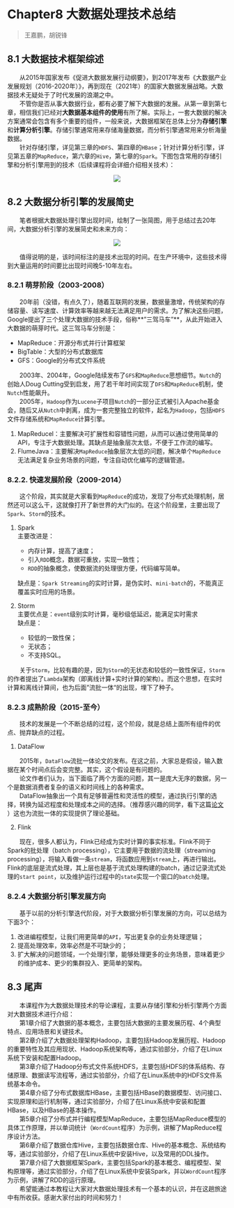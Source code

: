 # Chapter8 大数据处理技术总结

> 王嘉鹏，胡锐锋

## 8.1 大数据技术框架综述

&emsp;&emsp;从2015年国家发布《促进大数据发展行动纲要》，到2017年发布《大数据产业发展规划（2016-2020年）》，再到现在（2021年）的国家大数据发展战略。大数据技术无疑处于了时代发展的浪潮之中。  
&emsp;&emsp;不管你是否从事大数据行业，都有必要了解下大数据的发展。从第一章到第七章，相信我们已经对**大数据基本组件的使用**有所了解。实际上，一套大数据的解决方案通常会包含有多个重要的组件，一般来说，大数据框架在总体上分为**存储引擎**和**计算分析引擎**。存储引擎通常用来存储海量数据，而分析引擎通常用来分析海量数据。  
&emsp;&emsp;针对存储引擎，详见第三章的`HDFS`、第四章的`HBase`；针对计算分析引擎，详见第五章的`MapReduce`，第六章的`Hive`，第七章的`Spark`。下图包含常用的存储引擎和分析引擎用到的技术（后续课程将会详细介绍相关技术）：

<center><img src="https://cdn.jsdelivr.net/gh/shenhao-stu/Big-Data/doc_imgs/ch8.1.png"/></center>

## 8.2 大数据分析引擎的发展简史

&emsp;&emsp;笔者根据大数据处理引擎出现时间，绘制了一张简图，用于总结过去20年间，大数据分析引擎的发展简史和未来方向：

<center><img src="https://cdn.jsdelivr.net/gh/shenhao-stu/Big-Data/doc_imgs/ch8.2.png"/></center>

&emsp;&emsp;值得说明的是，该时间标注的是技术出现的时间。在生产环境中，这些技术得到大量运用的时间要比出现时间晚5-10年左右。

### 8.2.1 萌芽阶段（2003-2008）

&emsp;&emsp;20年前（没错，有点久了），随着互联网的发展，数据量激增，传统架构的存储容量、读写速度、计算效率等越来越无法满足用户的需求。为了解决这些问题，Google提出了三个处理大数据的技术手段，俗称**”三驾马车”**，从此开始进入大数据的萌芽时代。这三驾马车分别是：  
- MapReduce：开源分布式并行计算框架
- BigTable：大型的分布式数据库
- GFS：Google的分布式文件系统

&emsp;&emsp;2003年、2004年，Google陆续发布了`GFS`和`MapReduce`思想细节。`Nutch`的创始人Doug Cutting受到启发，用了若干年时间实现了`DFS`和`MapReduce`机制，使`Nutch`性能飙升。  
&emsp;&emsp;2005年，`Hadoop`作为`Lucene`子项目`Nutch`的一部分正式被引入Apache基金会，随后又从`Nutch`中剥离，成为一套完整独立的软件，起名为`Hadoop`，包括`HDFS`文件存储系统和`MapReduce`计算引擎。

1. MapReducel：主要解决可扩展性和容错性问题，从而可以通过使用简单的API，专注于大数据处理。其缺点是抽象层次太低，不便于工作流的编写。  
2. FlumeJava：主要解决`MapReduce`抽象层次太低的问题，解决单个`MapReduce`无法满足复杂业务场景的问题，专注自动优化编写的逻辑管道。

### 8.2.2. 快速发展阶段（2009-2014）

&emsp;&emsp;这个阶段，其实就是大家看到`MapReduce`的成功，发现了分布式处理机制，居然还可以这么干，这就像打开了新世界的大门似的。在这个阶段里，主要出现了`Spark`、`Storm`的技术。 

1. Spark  
    主要改进是：  
    - 内存计算，提高了速度；
    - 引入`RDD`概念，数据可重放，实现一致性；
    - `RDD`的抽象概念，使数据流的处理很方便，代码编写简单。

    缺点是：`Spark Streaming`的实时计算，是伪实时、`mini-batch`的，不能真正覆盖实时应用的场景。

2. Storm  
    主要优点是：`event`级别实时计算，毫秒级低延迟，能满足实时需求  
    缺点是：  
    - 较低的一致性保；
    - 无状态；
    - 不支持SQL。

&emsp;&emsp;关于`Storm`，比较有趣的是，因为`Storm`的无状态和较低的一致性保证，`Storm`的作者提出了`Lambda`架构（即离线计算+实时计算的架构）。而这个思想，在实时计算和离线计算间，也为后面”流批一体“的出现，埋下了种子。

### 8.2.3 成熟阶段（2015-至今）

&emsp;&emsp;技术的发展是一个不断总结的过程，这个阶段，就是总结上面所有组件的优点、抛弃缺点的过程。

1. DataFlow

&emsp;&emsp;2015年，`DataFlow`流批一体论文的发布。在这之前，大家总是假设，输入数据在某个时间点后会变完整。其实，这个假设是有问题的。  
&emsp;&emsp;论文作者们认为，当下面临了两个方面的问题，其一是庞大无序的数据，另一个是数据消费者复杂的语义和时间线上的各种需求。  
&emsp;&emsp;DataFlow抽象出一个具有足够普遍性和灵活性的模型，通过执行引擎的选择，转换为延迟程度和处理成本之间的选择。（推荐感兴趣的同学，看下这篇[论文](https://apparition957.github.io/2020/01/07/%E3%80%8AThe-Dataflow-Model%E3%80%8B%E8%AE%BA%E6%96%87%E7%BF%BB%E8%AF%91) ）这也为流批一体的实现提供了理论基础。

2. Flink

&emsp;&emsp;现在，很多人都认为，Flink已经成为实时计算的事实标准。Flink不同于Spark的批处理（batch processing），它主要用于数据的流处理（streaming processing），将输入看做一条`stream`，将函数应用到`stream`上，再进行输出。Flink的底层是流式处理，其上层也是基于流式处理构建的batch，通过记录流式处理的`start point`，以及维护运行过程中的`state`实现一个窗口的`batch`处理。

### 8.2.4 大数据分析引擎发展方向

&emsp;&emsp;基于以前的分析引擎迭代阶段，对于大数据分析引擎发展的方向，可以总结为下面3个：  
1. 改进编程模型，让我们用更简单的`API`，写出更复杂的业务处理逻辑；
2. 提高处理效率，效率必然是不可缺少的；
3. 扩大解决的问题领域，一个处理引擎，能够处理更多的业务场景，意味着更少的维护成本、更少的集群投入、更简单的架构。

## 8.3 尾声

&emsp;&emsp;本课程作为大数据处理技术的导论课程，主要从存储引擎和分析引擎两个方面对大数据技术进行介绍：  
&emsp;&emsp;第1章介绍了大数据的基本概念，主要包括大数据的主要发展历程、4个典型特点、应用场景和关键技术。  
&emsp;&emsp;第2章介绍了大数据处理架构Hadoop，主要包括Hadoop发展历程、Hadoop的重要特性及其应用现状、Hadoop系统架构等，通过实验部分，介绍了在Linux系统下安装和配置Hadoop。  
&emsp;&emsp;第3章介绍了Hadoop分布式文件系统HDFS，主要包括HDFS的体系结构、存储原理、数据读写流程等，通过实验部分，介绍了在Linux系统中的HDFS文件系统基本命令。  
&emsp;&emsp;第4章介绍了分布式数据库HBase，主要包括HBase的数据模型、访问接口、实现原理和运行机制等，通过实验部分，介绍了在Linux系统中安装和配置HBase，以及HBase的基本操作。  
&emsp;&emsp;第5章介绍了分布式并行编程模型MapReduce，主要包括MapReduce模型的具体工作原理，并以单词统计（`WordCount`程序）为示例，讲解了MapReduce程序设计方法。  
&emsp;&emsp;第6章介绍了数据仓库Hive，主要包括数据仓库、Hive的基本概念、系统结构等，通过实验部分，介绍了在Linux系统中安装Hive，以及常用的DDL操作。  
&emsp;&emsp;第7章介绍了大数据框架Spark，主要包括Spark的基本概念、编程模型、架构原理等，通过实验部分，介绍了在Linux系统中安装Spark，并以`WordCount`程序为示例，讲解了RDD的运行原理。  
&emsp;&emsp;希望能通过本教程让大家对大数据处理技术有一个基本的认识，并在这趟旅途中有所收获。感谢大家付出的时间和努力！